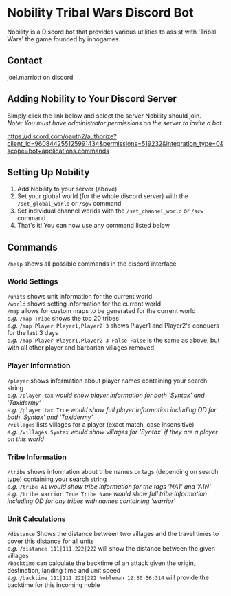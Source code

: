 # Nobility Tribal Wars Discord Bot
Nobility is a Discord bot that provides various utilities to assist with 'Tribal Wars' the game founded by innogames.

## Contact
joel.marriott on discord

## Adding Nobility to Your Discord Server
Simply click the link below and select the server Nobility should join.  
_Note: You must have administrator permissions on the server to invite a bot_

https://discord.com/oauth2/authorize?client_id=960844255125991434&permissions=519232&integration_type=0&scope=bot+applications.commands

## Setting Up Nobility
1) Add Nobility to your server (above)
2) Set your global world (for the whole discord server) with the `/set_global_world` or `/sgw` command
3) Set individual channel worlds with the `/set_channel_world` or `/scw` command
4) That's it! You can now use any command listed below

## Commands
`/help` shows all possible commands in the discord interface
### World Settings
`/units` shows unit information for the current world  
`/world` shows setting information for the current world  
`/map` allows for custom maps to be generated for the current world  
_e.g._ `/map Tribe` shows the top 20 tribes  
_e.g._ `/map Player Player1,Player2 3` shows Player1 and Player2's conquers for the last 3 days  
_e.g._ `/map Player Player1,Player2 3 False False` is the same as above, but with all other player and barbarian villages removed.
### Player Information
`/player` shows information about player names containing your search string  
_e.g._ `/player tax` _would show player information for both 'Syntax' and 'Taxidermy'_  
_e.g._ `/player tax True` _would show full player information including OD for both 'Syntax' and 'Taxidermy'_  
`/villages` lists villages for a player (exact match, case insensitive)  
_e.g._ `/villages Syntax` _would show villages for 'Syntax' if they are a player on this world_
### Tribe Information
`/tribe` shows information about tribe names or tags (depending on search type) containing your search string  
_e.g._ `/tribe A1` _would show tribe information for the tags 'NA1' and 'A1N'_  
_e.g._ `/tribe warrior True Tribe Name` _would show full tribe information including OD for any tribes with names containing 'warrior'_
### Unit Calculations
`/distance` Shows the distance between two villages and the travel times to cover this distance for all units  
_e.g._ `/distance 111|111 222|222` will show the distance between the given villages  
`/backtime` can calculate the backtime of an attack given the origin, destination, landing time and unit speed  
_e.g._ `/backtime 111|111 222|222 Nobleman 12:30:56:314` will provide the backtime for this incoming noble